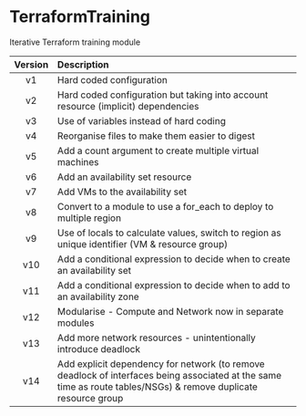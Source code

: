 # TerraformTraining
Iterative Terraform training module

| Version | Description                                                                                                                                                     |
| :-----: | :-------------------------------------------------------------------------------------------------------------------------------------------------------------- |
|   v1    | Hard coded configuration                                                                                                                                        |
|   v2    | Hard coded configuration but taking into account resource (implicit) dependencies                                                                               |
|   v3    | Use of variables instead of hard coding                                                                                                                         |
|   v4    | Reorganise files to make them easier to digest                                                                                                                  |
|   v5    | Add a count argument to create multiple virtual machines                                                                                                        |
|   v6    | Add an availability set resource                                                                                                                                |
|   v7    | Add VMs to the availability set                                                                                                                                 |
|   v8    | Convert to a module to use a for_each to deploy to multiple region                                                                                              |
|   v9    | Use of locals to calculate values, switch to region as unique identifier (VM & resource group)                                                                  |
|   v10   | Add a conditional expression to decide when to create an availability set                                                                                       |
|   v11   | Add a conditional expression to decide when to add to an availability zone                                                                                      |
|   v12   | Modularise - Compute and Network now in separate modules                                                                                                        |
|   v13   | Add more network resources - unintentionally introduce deadlock                                                                                                 |
|   v14   | Add explicit dependency for network (to remove deadlock of interfaces being associated at the same time as route tables/NSGs) & remove duplicate resource group |